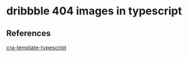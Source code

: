 # dribbble 404 images in typescript

## References

[cra-template-typescript](https://github.com/facebook/create-react-app/tree/master/packages/cra-template-typescript)